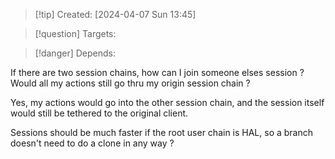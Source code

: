 
>[!tip] Created: [2024-04-07 Sun 13:45]

>[!question] Targets: 

>[!danger] Depends: 

If there are two session chains, how can I join someone elses session ?  Would all my actions still go thru my origin session chain ?

Yes, my actions would go into the other session chain, and the session itself would still be tethered to the original client.

Sessions should be much faster if the root user chain is HAL, so a branch doesn't need to do a clone in any way ?